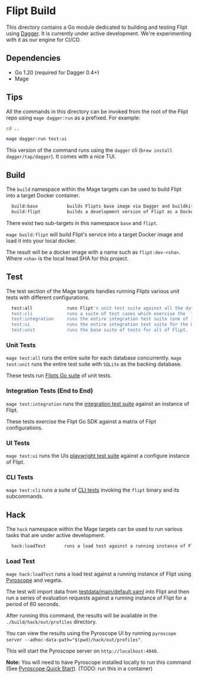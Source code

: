 # Flipt Build

This directory contains a Go module dedicated to building and testing Flipt using [Dagger](dagger.io).
It is currently under active development. We're experimenting with it as our engine for CI/CD.

## Dependencies

- Go 1.20 (required for Dagger 0.4+)
- Mage

## Tips

All the commands in this directory can be invoked from the root of the Flipt repo using `mage dagger:run` as a prefixed.
For example:

```sh
cd ..

mage dagger:run test:ui
```

This version of the command runs using the `dagger` cli (`brew install dagger/tap/dagger`).
It comes with a nice TUI.

## Build

The `build` namespace within the Mage targets can be used to build Flipt into a target Docker container.

```sh
  build:base           builds Flipts base image via Dagger and buildkit.
  build:flipt          builds a development version of Flipt as a Docker image and loads it into a local Docker instance.
```

There exist two sub-targets in this namespace `base` and `flipt`.

`mage build:flipt` will build Flipt's service into a target Docker image and load it into your local docker.

The result will be a docker image with a name such as `flipt:dev-<sha>`.
Where `<sha>` is the local head SHA for this project.

## Test

The test section of the Mage targets handles running Flipts various unit tests with different configurations.

```sh
  test:all             runs Flipt's unit test suite against all the databases Flipt supports.
  test:cli             runs a suite of test cases which exercise the `flipt` binary CLI.
  test:integration     runs the entire integration test suite (one of ["*", "list", "<test-case>"] use "list" to see available cases).
  test:ui              runs the entire integration test suite for the UI.
  test:unit            runs the base suite of tests for all of Flipt.
```

### Unit Tests

`mage test:all` runs the entire suite for each database concurrently.
`mage test:unit` runs the entire test suite with `SQLite` as the backing database.

These tests run [Flipts Go suite](testing/test.go) of unit tests.

### Integration Tests (End to End)

`mage test:integration` runs the [integration test suite](./testing/integration.go) against an instance of Flipt.

These tests exercise the Flipt Go SDK against a matrix of Flipt configurations.

### UI Tests

`mage test:ui` runs the UIs [playwright test suite](../ui/tests) against a configure instance of Flipt.

### CLI Tests

`mage test:cli` runs a suite of [CLI tests](./testing/cli.go) invoking the `flipt` binary and its subcommands.

## Hack

The `hack` namespace within the Mage targets can be used to run various tasks that are under active development.

```sh
  hack:loadTest       runs a load test against a running instance of Flipt using Pyroscope and vegeta.
```

### Load Test

`mage hack:loadTest` runs a load test against a running instance of Flipt using [Pyroscope](https://pyroscope.io) and vegeta.

The test will import data from [testdata/main/default.yaml](testing/integration/readonly/testdata/main/default.yaml) into Flipt and then run a series of evaluation requests against a running instance of Flipt for a period of 60 seconds.

After running this command, the results will be available in the `./build/hack/out/profiles` directory.

You can view the results using the Pyroscope UI by running `pyroscope server --adhoc-data-path="$(pwd)/hack/out/profiles"`. 

This will start the Pyroscope server on `http://localhost:4040`. 

**Note:** You will need to have Pyroscope installed locally to run this command (See [Pyroscope Quick Start](https://pyroscope.io/docs/server-install-macos/)). (TODO: run this in a container)
